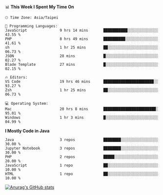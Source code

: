 <!--### Hi there 👋-->

<!--
**treevel/treevel** is a ✨ _special_ ✨ repository because its `README.md` (this file) appears on your GitHub profile.

Here are some ideas to get you started:

- 🔭 I’m currently working on ...
- 🌱 I’m currently learning ...
- 👯 I’m looking to collaborate on ...
- 🤔 I’m looking for help with ...
- 💬 Ask me about ...
- 📫 How to reach me: ...
- 😄 Pronouns: ...
- ⚡ Fun fact: ...
-->

<!--START_SECTION:waka-->
📊 **This Week I Spent My Time On** 

```text
🕑︎ Time Zone: Asia/Taipei

💬 Programming Languages: 
JavaScript               9 hrs 14 mins       ███████████░░░░░░░░░░░░░░   43.55 % 
PHP                      8 hrs 49 mins       ██████████░░░░░░░░░░░░░░░   41.61 % 
sh                       1 hr 25 mins        ██░░░░░░░░░░░░░░░░░░░░░░░   06.73 % 
JSON                     28 mins             █░░░░░░░░░░░░░░░░░░░░░░░░   02.27 % 
Blade Template           27 mins             █░░░░░░░░░░░░░░░░░░░░░░░░   02.15 % 

🔥 Editors: 
VS Code                  19 hrs 46 mins      ███████████████████████░░   93.27 % 
Zsh                      1 hr 25 mins        ██░░░░░░░░░░░░░░░░░░░░░░░   06.73 % 

💻 Operating System: 
Mac                      20 hrs 8 mins       ████████████████████████░   95.01 % 
Windows                  1 hr 3 mins         █░░░░░░░░░░░░░░░░░░░░░░░░   04.99 % 
```

**I Mostly Code in Java** 

```text
Java                     3 repos             ████████░░░░░░░░░░░░░░░░░   30.00 % 
Jupyter Notebook         3 repos             ████████░░░░░░░░░░░░░░░░░   30.00 % 
PHP                      2 repos             █████░░░░░░░░░░░░░░░░░░░░   20.00 % 
JavaScript               1 repo              ██░░░░░░░░░░░░░░░░░░░░░░░   10.00 % 
HTML                     1 repo              ██░░░░░░░░░░░░░░░░░░░░░░░   10.00 % 
```




<!--END_SECTION:waka-->

<!-- GitHub Stats Card-->
[![Anurag's GitHub stats](https://github-readme-stats.vercel.app/api?username=treevel&show_icons=true&theme=monokai&count_private=true)](https://github.com/anuraghazra/github-readme-stats)
